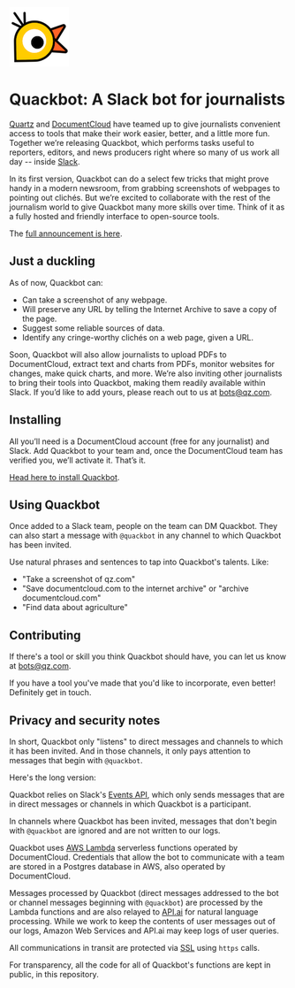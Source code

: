 ![Quackbot](images/quackbot-icon_108.png)

# Quackbot: A Slack bot for journalists

[Quartz](https://qz.com) and [DocumentCloud](http://documentcloud.org) have teamed up to give journalists convenient access to tools that make their work easier, better, and a little more fun. Together we’re releasing Quackbot, which performs tasks useful to reporters, editors, and news producers right where so many of us work all day -- inside [Slack](http://slack.com).

In its first version, Quackbot can do a select few tricks that might prove handy in a modern newsroom, from grabbing screenshots of webpages to pointing out clichés. But we’re excited to collaborate with the rest of the journalism world to give Quackbot many more skills over time. Think of it as a fully hosted and friendly interface to open-source tools.

The [full announcement is here](https://bots.qz.com/2017/10/03/announcing-quackbot-a-slack-bot-for-journalists-from-quartz-and-documentcloud/).

## Just a duckling

As of now, Quackbot can:

- Can take a screenshot of any webpage.
- Will preserve any URL by telling the Internet Archive to save a copy of the page.
- Suggest some reliable sources of data.
- Identify any cringe-worthy clichés on a web page, given a URL.

Soon, Quackbot will also allow journalists to upload PDFs to DocumentCloud, extract text and charts from PDFs, monitor websites for changes, make quick charts, and more. We’re also inviting other journalists to bring their tools into Quackbot, making them readily available within Slack. If you’d like to add yours, please reach out to us at bots@qz.com.

## Installing

All you’ll need is a DocumentCloud account (free for any journalist) and Slack. Add Quackbot to your team and, once the DocumentCloud team has verified you, we’ll activate it. That’s it.

[Head here to install Quackbot](https://www.documentcloud.org/quackbot).

## Using Quackbot

Once added to a Slack team, people on the team can DM Quackbot. They can also start a message with `@quackbot` in any channel to which Quackbot has been invited.

Use natural phrases and sentences to tap into Quackbot's talents. Like:

- "Take a screenshot of qz.com"
- "Save documentcloud.com to the internet archive" or "archive documentcloud.com"
- "Find data about agriculture"

## Contributing

If there's a tool or skill you think Quackbot should have, you can let us know at bots@qz.com.

If you have a tool you've made that you'd like to incorporate, even better! Definitely get in touch.

## Privacy and security notes

In short, Quackbot only "listens" to direct messages and channels to which it has been invited. And in those channels, it only pays attention to messages that begin with `@quackbot`.

Here's the long version:

Quackbot relies on Slack's [Events API](https://api.slack.com/events-api), which only sends messages that are in direct messages or channels in which Quackbot is a participant. 

In channels where Quackbot has been invited, messages that don't begin with `@quackbot` are ignored and are not written to our logs.

Quackbot uses [AWS Lambda](https://aws.amazon.com/lambda/) serverless functions operated by DocumentCloud. Credentials that allow the bot to communicate with a team are stored in a Postgres database in AWS, also operated by DocumentCloud.

Messages processed by Quackbot (direct messages addressed to the bot or channel messages beginning with `@quackbot`) are processed by the Lambda functions and are also relayed to [API.ai](http://api.ai) for natural language processing. While we work to keep the contents of user messages out of our logs, Amazon Web Services and API.ai may keep logs of user queries.

All communications in transit are protected via [SSL](https://en.wikipedia.org/wiki/Transport_Layer_Security) using `https` calls.

For transparency, all the code for all of Quackbot's functions are kept in public, in this repository.

